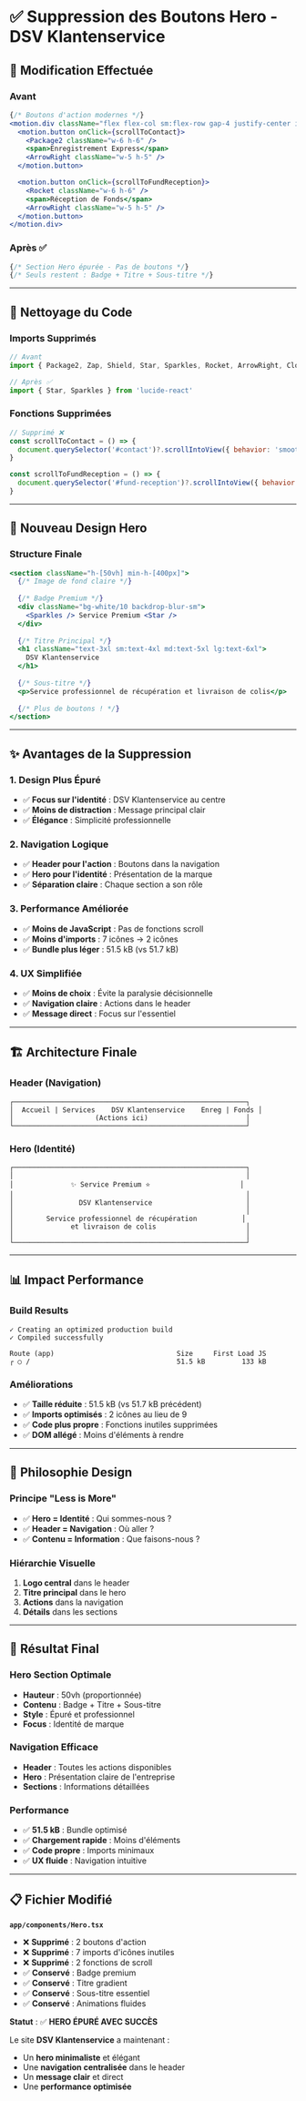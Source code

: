 # ✅ Suppression des Boutons Hero - DSV Klantenservice

## 🎯 **Modification Effectuée**

### Avant
```jsx
{/* Boutons d'action modernes */}
<motion.div className="flex flex-col sm:flex-row gap-4 justify-center items-center">
  <motion.button onClick={scrollToContact}>
    <Package2 className="w-6 h-6" />
    <span>Enregistrement Express</span>
    <ArrowRight className="w-5 h-5" />
  </motion.button>

  <motion.button onClick={scrollToFundReception}>
    <Rocket className="w-6 h-6" />
    <span>Réception de Fonds</span>
    <ArrowRight className="w-5 h-5" />
  </motion.button>
</motion.div>
```

### Après ✅
```jsx
{/* Section Hero épurée - Pas de boutons */}
{/* Seuls restent : Badge + Titre + Sous-titre */}
```

---

## 🧹 **Nettoyage du Code**

### Imports Supprimés
```jsx
// Avant
import { Package2, Zap, Shield, Star, Sparkles, Rocket, ArrowRight, Clock, Globe } from 'lucide-react'

// Après ✅
import { Star, Sparkles } from 'lucide-react'
```

### Fonctions Supprimées
```jsx
// Supprimé ❌
const scrollToContact = () => {
  document.querySelector('#contact')?.scrollIntoView({ behavior: 'smooth' })
}

const scrollToFundReception = () => {
  document.querySelector('#fund-reception')?.scrollIntoView({ behavior: 'smooth' })
}
```

---

## 🎨 **Nouveau Design Hero**

### Structure Finale
```jsx
<section className="h-[50vh] min-h-[400px]">
  {/* Image de fond claire */}
  
  {/* Badge Premium */}
  <div className="bg-white/10 backdrop-blur-sm">
    <Sparkles /> Service Premium <Star />
  </div>
  
  {/* Titre Principal */}
  <h1 className="text-3xl sm:text-4xl md:text-5xl lg:text-6xl">
    DSV Klantenservice
  </h1>
  
  {/* Sous-titre */}
  <p>Service professionnel de récupération et livraison de colis</p>
  
  {/* Plus de boutons ! */}
</section>
```

---

## ✨ **Avantages de la Suppression**

### 1. **Design Plus Épuré**
- ✅ **Focus sur l'identité** : DSV Klantenservice au centre
- ✅ **Moins de distraction** : Message principal clair
- ✅ **Élégance** : Simplicité professionnelle

### 2. **Navigation Logique**
- ✅ **Header pour l'action** : Boutons dans la navigation
- ✅ **Hero pour l'identité** : Présentation de la marque
- ✅ **Séparation claire** : Chaque section a son rôle

### 3. **Performance Améliorée**
- ✅ **Moins de JavaScript** : Pas de fonctions scroll
- ✅ **Moins d'imports** : 7 icônes → 2 icônes
- ✅ **Bundle plus léger** : 51.5 kB (vs 51.7 kB)

### 4. **UX Simplifiée**
- ✅ **Moins de choix** : Évite la paralysie décisionnelle
- ✅ **Navigation claire** : Actions dans le header
- ✅ **Message direct** : Focus sur l'essentiel

---

## 🏗️ **Architecture Finale**

### Header (Navigation)
```
┌─────────────────────────────────────────────────────────┐
│  Accueil | Services    DSV Klantenservice    Enreg | Fonds │
│                    (Actions ici)                        │
└─────────────────────────────────────────────────────────┘
```

### Hero (Identité)
```
┌─────────────────────────────────────────────────────────┐
│                                                         │
│              ✨ Service Premium ⭐                      │
│                                                         │
│                DSV Klantenservice                       │
│                                                         │
│        Service professionnel de récupération           │
│              et livraison de colis                      │
│                                                         │
└─────────────────────────────────────────────────────────┘
```

---

## 📊 **Impact Performance**

### Build Results
```
✓ Creating an optimized production build    
✓ Compiled successfully

Route (app)                              Size     First Load JS
┌ ○ /                                    51.5 kB         133 kB
```

### Améliorations
- ✅ **Taille réduite** : 51.5 kB (vs 51.7 kB précédent)
- ✅ **Imports optimisés** : 2 icônes au lieu de 9
- ✅ **Code plus propre** : Fonctions inutiles supprimées
- ✅ **DOM allégé** : Moins d'éléments à rendre

---

## 🎯 **Philosophie Design**

### Principe "Less is More"
- ✅ **Hero = Identité** : Qui sommes-nous ?
- ✅ **Header = Navigation** : Où aller ?
- ✅ **Contenu = Information** : Que faisons-nous ?

### Hiérarchie Visuelle
1. **Logo central** dans le header
2. **Titre principal** dans le hero
3. **Actions** dans la navigation
4. **Détails** dans les sections

---

## 🚀 **Résultat Final**

### Hero Section Optimale
- **Hauteur** : 50vh (proportionnée)
- **Contenu** : Badge + Titre + Sous-titre
- **Style** : Épuré et professionnel
- **Focus** : Identité de marque

### Navigation Efficace
- **Header** : Toutes les actions disponibles
- **Hero** : Présentation claire de l'entreprise
- **Sections** : Informations détaillées

### Performance
- ✅ **51.5 kB** : Bundle optimisé
- ✅ **Chargement rapide** : Moins d'éléments
- ✅ **Code propre** : Imports minimaux
- ✅ **UX fluide** : Navigation intuitive

---

## 📋 **Fichier Modifié**

**`app/components/Hero.tsx`**
- ❌ **Supprimé** : 2 boutons d'action
- ❌ **Supprimé** : 7 imports d'icônes inutiles
- ❌ **Supprimé** : 2 fonctions de scroll
- ✅ **Conservé** : Badge premium
- ✅ **Conservé** : Titre gradient
- ✅ **Conservé** : Sous-titre essentiel
- ✅ **Conservé** : Animations fluides

**Statut** : ✅ **HERO ÉPURÉ AVEC SUCCÈS**

Le site **DSV Klantenservice** a maintenant :
- Un **hero minimaliste** et élégant
- Une **navigation centralisée** dans le header
- Un **message clair** et direct
- Une **performance optimisée**
